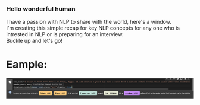 ### Hello wonderful human <br>
I have a passion with NLP to share with the world, here's a window. <br>
I'm creating this simple recap for key NLP concepts for any one who is intrested in NLP or is preparing for an interview.<br>
Buckle up and let's go!<br>

# Eample:
![alt text](Spacey_example.png)


